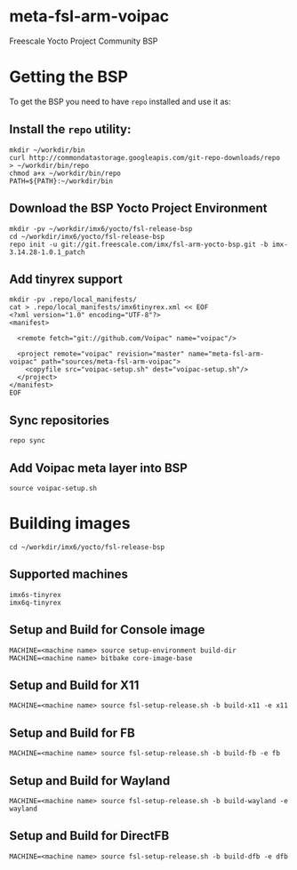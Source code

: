 # meta-fsl-arm-voipac
Freescale Yocto Project Community BSP

# Getting the BSP

To get the BSP you need to have `repo` installed and use it as:

## Install the `repo` utility:
    mkdir ~/workdir/bin
    curl http://commondatastorage.googleapis.com/git-repo-downloads/repo  > ~/workdir/bin/repo
    chmod a+x ~/workdir/bin/repo
    PATH=${PATH}:~/workdir/bin

## Download the BSP Yocto Project Environment
    mkdir -pv ~/workdir/imx6/yocto/fsl-release-bsp
    cd ~/workdir/imx6/yocto/fsl-release-bsp
    repo init -u git://git.freescale.com/imx/fsl-arm-yocto-bsp.git -b imx-3.14.28-1.0.1_patch

## Add tinyrex support  
    mkdir -pv .repo/local_manifests/
    cat > .repo/local_manifests/imx6tinyrex.xml << EOF
    <?xml version="1.0" encoding="UTF-8"?>
    <manifest>
    
      <remote fetch="git://github.com/Voipac" name="voipac"/>
    
      <project remote="voipac" revision="master" name="meta-fsl-arm-voipac" path="sources/meta-fsl-arm-voipac">
        <copyfile src="voipac-setup.sh" dest="voipac-setup.sh"/>
      </project>
    </manifest>
    EOF

## Sync repositories
    repo sync

## Add Voipac meta layer into BSP
    source voipac-setup.sh

# Building images
    cd ~/workdir/imx6/yocto/fsl-release-bsp

## Supported machines <machine name>
    imx6s-tinyrex
    imx6q-tinyrex
    
## Setup and Build for Console image
    MACHINE=<machine name> source setup-environment build-dir
    MACHINE=<machine name> bitbake core-image-base

## Setup and Build for X11
    MACHINE=<machine name> source fsl-setup-release.sh -b build-x11 -e x11

## Setup and Build for FB 
    MACHINE=<machine name> source fsl-setup-release.sh -b build-fb -e fb

## Setup and Build for Wayland 
    MACHINE=<machine name> source fsl-setup-release.sh -b build-wayland -e wayland

## Setup and Build for DirectFB
    MACHINE=<machine name> source fsl-setup-release.sh -b build-dfb -e dfb
    
        
    
